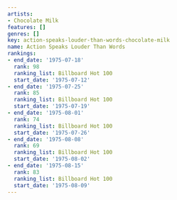 ```yaml
---
artists:
- Chocolate Milk
features: []
genres: []
key: action-speaks-louder-than-words-chocolate-milk
name: Action Speaks Louder Than Words
rankings:
- end_date: '1975-07-18'
  rank: 98
  ranking_list: Billboard Hot 100
  start_date: '1975-07-12'
- end_date: '1975-07-25'
  rank: 85
  ranking_list: Billboard Hot 100
  start_date: '1975-07-19'
- end_date: '1975-08-01'
  rank: 74
  ranking_list: Billboard Hot 100
  start_date: '1975-07-26'
- end_date: '1975-08-08'
  rank: 69
  ranking_list: Billboard Hot 100
  start_date: '1975-08-02'
- end_date: '1975-08-15'
  rank: 83
  ranking_list: Billboard Hot 100
  start_date: '1975-08-09'
---
```


